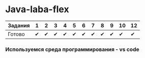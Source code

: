 # Java-laba-flex


| Задания | 1 | 2 | 3 | 4 | 5 | 6 | 7 | 8 | 9 | 10 | 12 |
| - | - | - | - | - | - | - | - | - | - | - | - |
| Готово | ✔ | ✔ | ✔ | ✔ | ✔ | ✔ | ✔ | ✔ | ✔ | ✔ | ✔ |

### Используемся среда программирования - vs code
